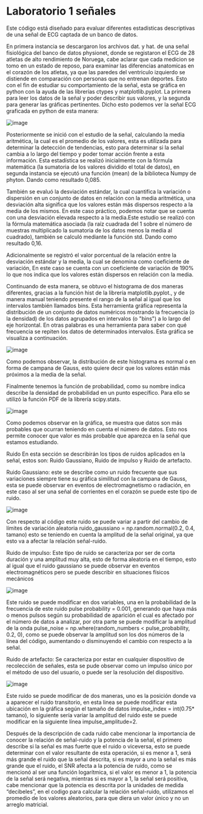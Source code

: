 # Laboratorio 1 señales
Este código está diseñado para evaluar diferentes estadísticas descriptivas de una señal de ECG captada de un banco de datos.
 
En primera instancia se descargaron los archivos dat. y hat. de una señal fisiológica del banco de datos physionet, donde se registaron el ECG de 28 atletas de alto rendimiento de Noruega, cabe aclarar que cada medicion se tomo en un estado de reposo, para examinar las diferencias anatomicas en el corazón de los atletas, ya que las paredes del ventriculo izquierdo se distiende en comparación con personas que no entrenan deportes.
Esto con el fin de estudiar su comportamiento de la señal, esta se gráfica en python con la ayuda de las librerías  ctypes y  matplotlib.pyplot. La primera para leer los datos de la señal y poder describir sus valores, y la segunda para generar las gráficas pertinentes. Dicho esto podemos ver la señal ECG graficada en python de esta manera:

![image](https://github.com/user-attachments/assets/df062716-de6f-4793-833a-d03159c3e6eb)



Posteriormente se inició con el estudio de la señal, calculando la media aritmética, la cual es el promedio de los valores, esta es utilizada para determinar la detección de tendencias, esto para determinar si la señal cambia a lo largo del tiempo y poder tomar acción frente a esta información. Esta estadística se realizó inicialmente con la fórmula matemática (la sumatoria de los valores dividido el total de datos), en segunda instancia se ejecutó una función (mean) de la biblioteca  Numpy de phyton. Dando como resultado 0,085.

También se evaluó la desviación estándar, la cual cuantifica la  variación o dispersión en un conjunto de datos en relación con la media aritmética, una desviación alta significa que los valores están más dispersos respecto a la media de los mismos. En este caso práctico, podemos notar que se cuenta con una desviación elevada respecto a la media.Este estudio se realizó con la fórmula matemática asociada (la raíz cuadrada del 1 sobre el número de muestras multiplicado la sumatoria de los datos menos la media al cuadrado), también se calculó mediante la función std. Dando como resultado 0,16.

Adicionalmente se registró el valor porcentual de la relación entre la desviación estándar y la media, la cual se denomina como coeficiente de variación, En este caso se cuenta con un coeficiente de variación de 190% lo que nos indica que los valores están dispersos en relación con la media. 

Continuando de esta manera, se obtuvo el histograma de dos maneras diferentes, gracias a la función hist de la librería matplotlib.pyplot., y de manera manual teniendo presente el rango de la señal al igual que los intervalos también llamados bins.
Esta herramienta gráfica  representa la distribución de un conjunto de datos numéricos mostrando la frecuencia (o la densidad) de los datos agrupados en intervalos (o "bins") a lo largo del eje horizontal. En otras palabras es una herramienta para saber con qué frecuencia se repiten los datos de determinados intervalos. Esta gráfica se visualiza a continuación. 

![image](https://github.com/user-attachments/assets/c0ff69f4-0d6d-423e-a8f5-d936a54efa3b)



Como podemos observar, la distribución de este histograma es normal o en forma de campana de Gauss, esto quiere decir que los valores están más próximos a la media de la señal. 

Finalmente tenemos la función de probabilidad, como su nombre indica describe la densidad de probabilidad en un punto específico. Para ello se utilizó la función  PDF de la librería scipy.stats. 

![image](https://github.com/user-attachments/assets/40d8983a-5b16-4577-8d5f-7fb43d4e32a0)



Como podemos observar en la gráfica, se muestra que datos son más probables que ocurran teniendo en cuenta el número de datos. Esto nos permite conocer que valor es más probable que aparezca en la señal que estamos estudiando.


Ruido
En esta sección se describirán los tipos de ruidos aplicados en la señal, estos son: Ruido Gaussiano, Ruido de impulso y Ruido de artefacto.

Ruido Gaussiano: este se describe como un ruido frecuente que sus variaciones siempre tiene su gráfica similitud con la campana de Gauss, esta se puede observar en eventos de electromagnetismo o radiación, en este caso al ser una señal de corrientes en el corazón se puede este tipo de ruido.

![image](https://github.com/user-attachments/assets/cc265bd6-43b4-4223-a8f9-8e2dfc20fd77)



Con respecto al código este ruido se puede variar a partir del cambio de límites de variación aleatoria ruido_gaussiano = np.random.normal(0.2, 0.4, tamano) esto se teniendo en cuenta la amplitud de la señal original, ya que esto va a afectar la relación señal-ruido.

Ruido de impulso: Este tipo de ruido se caracteriza por ser de corta duración y una amplitud muy alta, esto de forma aleatoria en el tiempo, esto al igual que el ruido gaussiano se puede observar en eventos electromagnéticos pero se puede describir en situaciones físicos mecánicos

![image](https://github.com/user-attachments/assets/98be0ccc-bfee-47ed-8397-119e178468fa)



Este ruido se puede modificar en dos variables, una en la probabilidad de la frecuencia de este ruido pulse probability = 0.001, generando que haya más o menos pulsos según su probabilidad de aparición el cual es afectado por el número de datos a analizar, por otra parte se puede modificar la amplitud de la onda pulse_noise = np.where(random_numbers < pulse_probability, 0.2, 0), como se puede observar la amplitud son los dos números de la línea del código, aumentando o disminuyendo el cambio con respecto a la señal.

Ruido de artefacto: Se caracteriza por estar en cualquier dispositivo de recolección de señales, esta se pude observar como un impulso único por el método de uso del usuario, o puede ser la resolución del dispositivo.

![image](https://github.com/user-attachments/assets/f537ed0b-deb8-45f3-a652-7f8deaac5d99)



Este ruido se puede modificar de dos maneras, uno es la posición donde va a aparecer el ruido transitorio, en esta linea se puede modificar esta ubicación en la gráfica según el tamaño de datos impulse_index = int(0.75* tamano), lo siguiente sería variar la amplitud del ruido este se puede modificar en la siguiente línea impulse_amplitude=2.

Después de la descripción de cada ruido cabe mencionar la importancia de conocer la relación de señal-ruido y la potencia de la señal, el primero describe si la señal es mas fuerte que el ruido o viceversa, esto se puede determinar con el valor resultante de esta operación, si es menor a 1, será más grande el ruido que la señal descrita, si es mayor a uno la señal es más grande que el ruido, el SNR afecta a la potencia de ruido, como se mencionó al ser una función logarítmica, si el valor es menor a 1, la potencia de la señal será negativa, mientras si es mayor a 1, la señal será positiva, cabe mencionar que la potencia es descrita por la unidades de medida “decibeles”, en el codigo para calcular la relación señal-ruido, utilizamos el promedio de los valores aleatorios, para que diera un valor único y no un arreglo matricial.

